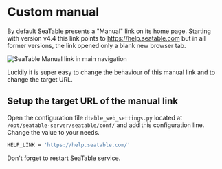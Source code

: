 # Custom manual

By default SeaTable presents a "Manual" link on its home page. Starting with version v4.4 this link points to <https://help.seatable.com> but in all former versions, the link opened only a blank new browser tab.

![SeaTable Manual link in main navigation](../assets/images/customization_manual.png)

Luckily it is super easy to change the behaviour of this manual link and to change the target URL.

## Setup the target URL of the manual link

Open the configuration file `dtable_web_settings.py` located at `/opt/seatable-server/seatable/conf/` and add this configuration line. Change the value to your needs.

```bash
HELP_LINK = 'https://help.seatable.com/'
```

Don't forget to restart SeaTable service.
